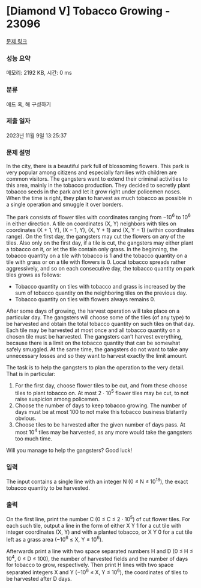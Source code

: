 # [Diamond V] Tobacco Growing - 23096 

[문제 링크](https://www.acmicpc.net/problem/23096) 

### 성능 요약

메모리: 2192 KB, 시간: 0 ms

### 분류

애드 혹, 해 구성하기

### 제출 일자

2023년 11월 9일 13:25:37

### 문제 설명

<p>In the city, there is a beautiful park full of blossoming flowers. This park is very popular among citizens and especially families with children are common visitors. The gangsters want to extend their criminal activities to this area, mainly in the tobacco production. They decided to secretly plant tobacco seeds in the park and let it grow right under policemen noses. When the time is right, they plan to harvest as much tobacco as possible in a single operation and smuggle it over borders.</p>

<p>The park consists of flower tiles with coordinates ranging from −10<sup>6</sup> to 10<sup>6</sup> in either direction. A tile on coordinates (X, Y) neighbors with tiles on coordinates (X + 1, Y), (X − 1, Y), (X, Y + 1) and (X, Y − 1) (within coordinates range). On the first day, the gangsters may cut the flowers on any of the tiles. Also only on the first day, if a tile is cut, the gangsters may either plant a tobacco on it, or let the tile contain only grass. In the beginning, the tobacco quantity on a tile with tobacco is 1 and the tobacco quantity on a tile with grass or on a tile with flowers is 0. Local tobacco spreads rather aggressively, and so on each consecutive day, the tobacco quantity on park tiles grows as follows:</p>

<ul>
	<li>Tobacco quantity on tiles with tobacco and grass is increased by the sum of tobacco quantity on the neighboring tiles on the previous day.</li>
	<li>Tobacco quantity on tiles with flowers always remains 0.</li>
</ul>

<p>After some days of growing, the harvest operation will take place on a particular day. The gangsters will choose some of the tiles (of any type) to be harvested and obtain the total tobacco quantity on such tiles on that day. Each tile may be harvested at most once and all tobacco quantity on a chosen tile must be harvested. The gangsters can’t harvest everything, because there is a limit on the tobacco quantity that can be somewhat safely smuggled. At the same time, the gangsters do not want to take any unnecessary losses and so they want to harvest exactly the limit amount.</p>

<p>The task is to help the gangsters to plan the operation to the very detail. That is in particular:</p>

<ol>
	<li>For the first day, choose flower tiles to be cut, and from these choose tiles to plant tobacco on. At most 2 · 10<sup>5</sup> flower tiles may be cut, to not raise suspicion among policemen.</li>
	<li>Choose the number of days to keep tobacco growing. The number of days must be at most 100 to not make this tobacco business blatantly obvious.</li>
	<li>Choose tiles to be harvested after the given number of days pass. At most 10<sup>4</sup> tiles may be harvested, as any more would take the gangsters too much time.</li>
</ol>

<p>Will you manage to help the gangsters? Good luck!</p>

### 입력 

 <p>The input contains a single line with an integer N (0 ≤ N ≤ 10<sup>18</sup>), the exact tobacco quantity to be harvested.</p>

### 출력 

 <p>On the first line, print the number C (0 ≤ C ≤ 2 · 10<sup>5</sup>) of cut flower tiles. For each such tile, output a line in the form of either X Y 1 for a cut tile with integer coordinates (X, Y) and with a planted tobacco, or X Y 0 for a cut tile left as a grass area (−10<sup>6</sup> ≤ X, Y ≤ 10<sup>6</sup>).</p>

<p>Afterwards print a line with two space separated numbers H and D (0 ≤ H ≤ 10<sup>4</sup>, 0 ≤ D ≤ 100), the number of harvested fields and the number of days for tobacco to grow, respectively. Then print H lines with two space separated integers X and Y (−10<sup>6</sup> ≤ X, Y ≤ 10<sup>6</sup>), the coordinates of tiles to be harvested after D days.</p>

